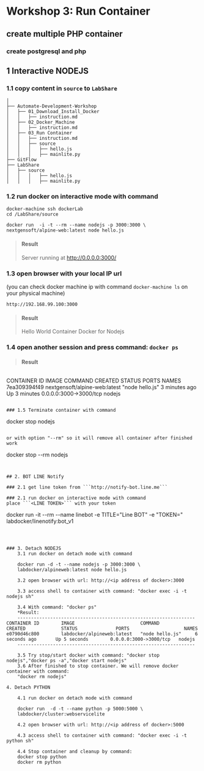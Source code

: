 # Workshop 3: Run Container

## create multiple PHP container
### create postgresql and php


## 1 Interactive NODEJS

### 1.1 copy content in ```source``` to ```LabShare``` 

```
│
├── Automate-Development-Workshop
│   ├── 01_Download_Install_Docker
│   │   ├── instruction.md
│   ├── 02_Docker_Machine
│   │   ├── instruction.md
│   ├── 03_Run Container
│   │   ├── instruction.md
│   │   ├── source
│   │   │   ├── hello.js
│   │   │   ├── mainlite.py
├── GitFlow
├── LabShare
│   ├── source
│   │   │   ├── hello.js
│   │   │   ├── mainlite.py
```

### 1.2 run docker on interactive mode with command

```
docker-machine ssh dockerLab
cd /LabShare/source

docker run  -i -t --rm --name nodejs -p 3000:3000 \
nextgensoft/alpine-web:latest node hello.js
```

> #### Result        
> Server running at http://0.0.0.0:3000/

### 1.3 open browser with your local IP url
(you can check docker machine ip with command ```docker-machine ls``` on your physical machine)

```
http://192.168.99.100:3000
```

> #### Result        
> Hello World Container Docker for Nodejs


### 1.4 open another session and press command: ```docker ps```

> #### Result 

> ```
CONTAINER ID        IMAGE                           COMMAND             CREATED             STATUS              PORTS                    NAMES
7ea309394f49        nextgensoft/alpine-web:latest   "node hello.js"     3 minutes ago       Up 3 minutes        0.0.0.0:3000->3000/tcp   nodejs
```

### 1.5 Terminate container with command

```
docker stop nodejs
```

or with option "--rm" so it will remove all container after finished work

```
docker stop --rm nodejs
```


## 2. BOT LINE Notify

### 2.1 get line token from ```http://notify-bot.line.me```

### 2.1 run docker on interactive mode with command
place ```<LINE TOKEN>``` with your token

```
docker run -it --rm --name linebot -e TITLE="Line BOT" -e "TOKEN=<LINE TOKEN>" labdocker/linenotify:bot_v1
```



### 3. Detach NODEJS
	3.1 run docker on detach mode with command

	docker run -d -t --name nodejs -p 3000:3000 \
	labdocker/alpineweb:latest node hello.js

	3.2 open browser with url: http://<ip address of docker>:3000

	3.3 access shell to container with command: "docker exec -i -t nodejs sh"

	3.4 With command: "docker ps"
	*Result:
	-----------------------------------------------------------------
CONTAINER ID        IMAGE                        COMMAND             CREATED             STATUS              PORTS                    NAMES
e0790d46c800        labdocker/alpineweb:latest   "node hello.js"     6 seconds ago       Up 5 seconds        0.0.0.0:3000->3000/tcp   nodejs
	-----------------------------------------------------------------

	3.5 Try stop/start docker with command: "docker stop nodejs","docker ps -a","docker start nodejs"
	3.6 After finished to stop container. We will remove docker container with command:
	"docker rm nodejs"

4. Detach PYTHON

	4.1 run docker on detach mode with command

	docker run  -d -t --name python -p 5000:5000 \
 	labdocker/cluster:webservicelite

	4.2 open browser with url: http://<ip address of docker>:5000

	4.3 access shell to container with command: "docker exec -i -t python sh"

	4.4 Stop container and cleanup by command:
	docker stop python
	docker rm python


